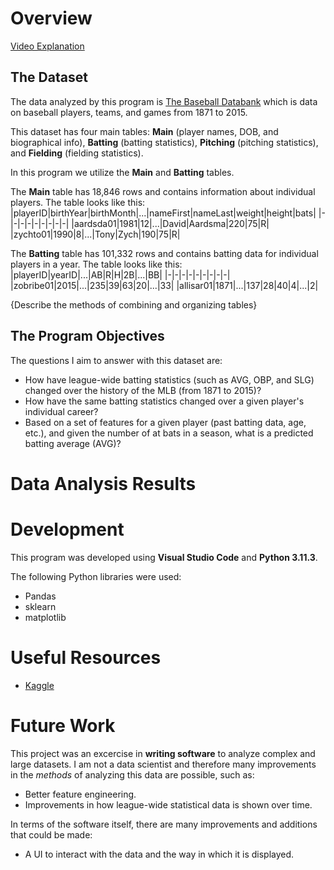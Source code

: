 # Overview

[Video Explanation](http://youtube.link.goes.here)

## The Dataset

The data analyzed by this program is [The Baseball Databank](https://www.kaggle.com/datasets/open-source-sports/baseball-databank) which is data on baseball players, teams, and games from 1871 to 2015. 

This dataset has four main tables: **Main** (player names, DOB, and biographical info), **Batting** (batting statistics), **Pitching** (pitching statistics), and **Fielding** (fielding statistics). 

In this program we utilize the **Main**  and **Batting** tables.

The **Main** table has 18,846 rows and contains information about individual players. The table looks like this:
|playerID|birthYear|birthMonth|...|nameFirst|nameLast|weight|height|bats|
|-|-|-|-|-|-|-|-|-|
|aardsda01|1981|12|...|David|Aardsma|220|75|R|
|zychto01|1990|8|...|Tony|Zych|190|75|R|

The **Batting** table has 101,332 rows and contains batting data for individual players in a year. The table looks like this:
|playerID|yearID|...|AB|R|H|2B|...|BB|
|-|-|-|-|-|-|-|-|-|
|zobribe01|2015|...|235|39|63|20|...|33|
|allisar01|1871|...|137|28|40|4|...|2|

{Describe the methods of combining and organizing tables}

## The Program Objectives

The questions I aim to answer with this dataset are:
- How have league-wide batting statistics (such as AVG, OBP, and SLG) changed over the history of the MLB (from 1871 to 2015)?
- How have the same batting statistics changed over a given player's individual career?
- Based on a set of features for a given player (past batting data, age, etc.), and given the number of at bats in a season, what is a predicted batting average (AVG)?

# Data Analysis Results

# Development

This program was developed using **Visual Studio Code** and **Python 3.11.3**.

The following Python libraries were used:
- Pandas
- sklearn
- matplotlib

# Useful Resources

- [Kaggle](http://url.link.goes.here)

# Future Work

This project was an excercise in **writing software** to analyze complex and large datasets. I am not a data scientist and therefore many improvements in the *methods* of analyzing this data are possible, such as:

* Better feature engineering.
* Improvements in how league-wide statistical data is shown over time.

In terms of the software itself, there are many improvements and additions that could be made:

* A UI to interact with the data and the way in which it is displayed.